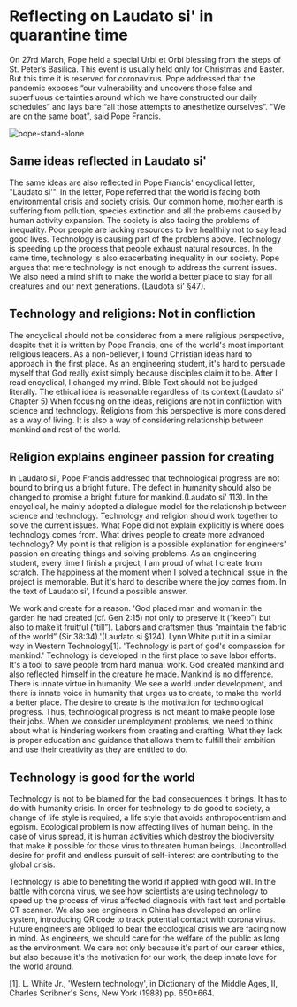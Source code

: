 

# Reflecting on Laudato si' in quarantine time

On 27rd March, Pope held a special Urbi et Orbi blessing from the steps of St. Peter’s Basilica. This event is usually held only for Christmas and Easter. But this time it is reserved for coronavirus. Pope addressed that the pandemic exposes “our vulnerability and uncovers those false and superfluous certainties around which we have constructed our daily schedules” and lays bare “all those attempts to anesthetize ourselves”. "We are on the same boat", said Pope Francis. 

![pope-stand-alone](C:\Users\yun65\OneDrive\桌面\img\pope-stand-alone.jpg)

## Same ideas reflected in Laudato si'

The same ideas are also reflected in Pope Francis' encyclical letter, "Laudato si'". In the letter, Pope referred  that the world is facing both environmental crisis and society crisis. Our common home, mother earth is suffering from pollution, species extinction and all the problems caused by human activity expansion. The society is also facing the problems of inequality. Poor people are lacking resources to live healthily not to say lead good lives.  Technology is causing part of the problems above. Technology is speeding up the process that people exhaust natural resources. In the same time, technology is also exacerbating inequality in our society. Pope argues that mere technology is not enough to address the current issues. We also need a mind shift to make the world a better place to stay for all creatures and our next generations. (Laudota si' §47).

## Technology and religions: Not in confliction

The encyclical should not be considered from a mere religious perspective, despite that it is written by Pope Francis, one of the world's most important religious leaders.  As a non-believer, I found Christian ideas hard to approach in the first place. As an engineering student, it's hard to persuade myself that God really exist simply because disciples claim it to be. After I read encyclical, I changed my mind. Bible Text should not be judged literally. The ethical idea is reasonable regardless of its context.(Laudato si' Chapter 5)  When focusing on the ideas, religions are not in confliction with science and technology. Religions from this perspective is more considered as a way of living. It is also a way of considering relationship between mankind and rest of the world.

## Religion explains engineer passion for creating

In Laudato si', Pope Francis addressed that technological progress are not bound to bring us a bright future. The defect in humanity should also be changed to promise a bright future for mankind.(Laudato si' 113). In the encyclical, he mainly adopted a dialogue model for the relationship between science and technology. Technology and religion should work together to solve the current issues. What Pope did not explain explicitly is where does technology comes from. What drives people to create more advanced technology?  My point is that religion is a possible explanation for engineers' passion on creating things and solving problems. As an engineering student, every time I finish a project, I am proud of what I create from scratch. The happiness at the moment when I solved a technical issue in the project is memorable. But it's hard to describe where the joy comes from. In the text of Laudato si', I found a possible answer. 

We work and create for a reason. 'God placed man and woman in the garden he had created (cf. Gen 2:15) not only to preserve it (“keep”) but also to make it fruitful (“till”). Labors and craftsmen thus “maintain the fabric of the world” (Sir 38:34).'(Laudato si §124).  Lynn White put it in a similar way in Western Technology[1]. 'Technology is part of god's compassion for mankind.'  Technology is developed in the first place to save labor efforts. It's a tool to save people from hard manual work. God created mankind and also reflected himself in the creature he made. Mankind is no difference. There is innate virtue in humanity. We see a world under development, and there is innate voice in humanity that urges us to create, to make the world a better place. The desire to create is the motivation for technological progress. Thus, technological progress is not meant to make people lose their jobs. When we consider unemployment problems, we need to think about what is hindering workers from creating and crafting. What they lack is proper education and guidance that allows them to fulfill their ambition and use their creativity as they are entitled to do.

## Technology is good for the world

Technology is not to be blamed for the bad consequences it brings. It has to do with humanity crisis. In order for technology to do good to society, a change of life style is required, a life style that avoids anthropocentrism and egoism. Ecological problem is now affecting lives of human being. In the case of virus spread, it is human activities which destroy the biodiversity that make it possible for those virus to threaten human beings. Uncontrolled desire for profit and endless pursuit of self-interest are contributing to the global crisis.

Technology is able to benefiting the world if applied with good will. In the battle with corona virus, we see how scientists are using technology to speed up the process of virus affected diagnosis with fast test and portable CT scanner. We also see engineers in China has developed an online system, introducing QR code to track potential contact with corona virus. Future engineers are obliged to bear the ecological crisis we are facing now in mind. As engineers, we should care for the welfare of the public as long as the environment. We care not only because it's part of our career ethics, but also because it's the motivation for our work, the deep innate love for the world around.

[1]. L. White Jr., 'Western technology', in Dictionary of the Middle Ages, II, Charles Scribner's Sons, New York (1988) pp. 650±664. 

